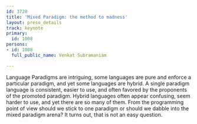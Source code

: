 ```yaml
---
id: 3728
title: 'Mixed Paradigm: the method to madness'
layout: preso_details
track: keynote
primary:
  id: 1008
persons:
- id: 1008
  full_public_name: Venkat Subramaniam

---
```

Language Paradigms are intriguing, some languages are pure and enforce a particular paradigm, and yet some languages are hybrid. A single paradigm language is consistent, easier to use, and often favored by the proponents of the promoted paradigm. Hybrid languages often appear confusing, seem harder to use, and yet there are so many of them. From the programming point of view should we stick to one paradigm or should we dabble into the mixed paradigm arena? It turns out, that is not an easy question.